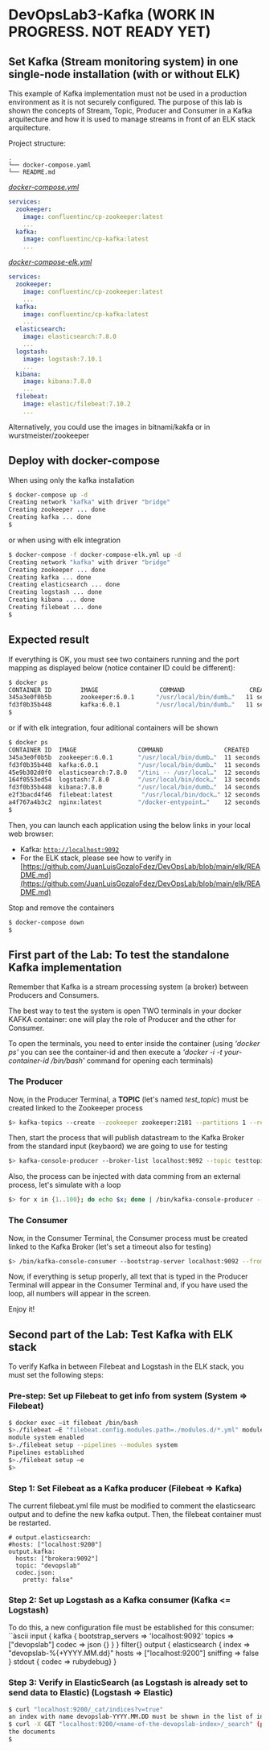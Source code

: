 # DevOpsLab3-Kafka (WORK IN PROGRESS. NOT READY YET)

## Set Kafka (Stream monitoring system) in one single-node installation (with or without ELK)

This example of Kafka implementation must not be used in a production environment as it is not securely configured.
The purpose of this lab is shown the concepts of Stream, Topic, Producer and Consumer in a Kafka arquitecture and how it is used to manage streams in front of an ELK stack arquitecture.

Project structure:

```ascii
.
└── docker-compose.yaml
└── README.md
```

[_docker-compose.yml_](docker-compose.yml)

```yml
services:
  zookeeper:
    image: confluentinc/cp-zookeeper:latest
    ...
  kafka:
    image: confluentinc/cp-kafka:latest
    ...
```

[_docker-compose-elk.yml_](docker-compose-elk.yml)

```yml
services:
  zookeeper:
    image: confluentinc/cp-zookeeper:latest
    ...
  kafka:
    image: confluentinc/cp-kafka:latest
    ...
  elasticsearch:
    image: elasticsearch:7.8.0
    ...
  logstash:
    image: logstash:7.10.1
    ...
  kibana:
    image: kibana:7.8.0
    ...
  filebeat:
    image: elastic/filebeat:7.10.2
    ...
```

Alternatively, you could use the images in bitnami/kakfa or in wurstmeister/zookeeper

## Deploy with docker-compose

When using only the kafka installation

```bash
$ docker-compose up -d
Creating network "kafka" with driver "bridge"
Creating zookeeper ... done
Creating kafka ... done
$
```

or when using with elk integration

```bash
$ docker-compose -f docker-compose-elk.yml up -d
Creating network "kafka" with driver "bridge"
Creating zookeeper ... done
Creating kafka ... done
Creating elasticsearch ... done
Creating logstash ... done
Creating kibana ... done
Creating filebeat ... done
$
```

## Expected result

If everything is OK, you must see two containers running and the port mapping as displayed below (notice container ID could be different):

```bash
$ docker ps
CONTAINER ID        IMAGE                 COMMAND                  CREATED             STATUS                    PORTS                                                                                            NAMES
345a3e0f0b5b        zookeeper:6.0.1      "/usr/local/bin/dumb…"   11 seconds ago      Up 2 seconds             0.0.0.0:2181->2181/tcp                                                                           zoo
fd3f0b35b448        kafka:6.0.1          "/usr/local/bin/dumb…"   11 seconds ago      Up 2 seconds             0.0.0.0:9092->9092/tcp                                                                           broker
$
```

or if with elk integration, four aditional containers will be shown

```bash
$ docker ps
CONTAINER ID  IMAGE                 COMMAND                 CREATED         STATUS                 PORTS                                                NAMES
345a3e0f0b5b  zookeeper:6.0.1       "/usr/local/bin/dumb…"  11 seconds ago  Up 2 seconds           0.0.0.0:2181->2181/tcp                               zoo
fd3f0b35b448  kafka:6.0.1           "/usr/local/bin/dumb…"  11 seconds ago  Up 2 seconds           0.0.0.0:9092->9092/tcp                               broker
45e9b302d0f0  elasticsearch:7.8.0   "/tini -- /usr/local…"  12 seconds ago  Up 2 seconds (healthy) 0.0.0.0:47321->9200/tcp, 0.0.0.0:49156->9300/tcp     els
164f0553ed54  logstash:7.8.0        "/usr/local/bin/dock…"  13 seconds ago  Up 1 seconds           0.0.0.0:5000->5000/tcp, 0.0.0.0:5044->5044/tcp, 0.0.0.0:9600->9600/tcp, 0.0.0.0:5000->5000/udp   logstash
fd3f0b35b448  kibana:7.8.0          "/usr/local/bin/dumb…"  14 seconds ago  Up 2 seconds           0.0.0.0:5601->5601/tcp                               kibana
e2f3bacd4f46  filebeat:latest        "/usr/local/bin/dock…" 12 seconds ago  Up 1 seconds           0.0.0.0:                                             filebeat
a4f767a4b3c2  nginx:latest          "/docker-entypoint…"    12 seconds ago  Up 1 seconds           0.0.0.0:4000->4000/tcp                               nginx
$ 
```

Then, you can launch each application using the below links in your local web browser:

* Kafka: [`http://localhost:9092`](http://localhost:9092)
* For the ELK stack, please see how to verify in [https://github.com/JuanLuisGozaloFdez/DevOpsLab/blob/main/elk/README.md](https://github.com/JuanLuisGozaloFdez/DevOpsLab/blob/main/elk/README.md)

Stop and remove the containers

```bash
$ docker-compose down
$
```

## First part of the Lab: To test the standalone Kafka implementation

Remember that Kafka is a stream processing system (a broker) between Producers and Consumers.

The best way to test the system is open TWO terminals in your docker KAFKA container: one will play the role of Producer and the other for Consumer.

To open the terminals, you need to enter inside the container (using *'docker ps'* you can see the container-id and then execute a *'docker -i -t your-container-id /bin/bash'* command for opening each terminals)

### The Producer

Now, in the Producer Terminal, a **TOPIC** (let's named *test_topic*) must be created linked to the Zookeeper process

```bash
$> kafka-topics --create --zookeeper zookeeper:2181 --partitions 1 --replication-factor 1 --topic testtopic
```

Then, start the process that will publish datastream to the Kafka Broker from the standard input (keybaord) we are going to use for testing

```bash
$> kafka-console-producer --broker-list localhost:9092 --topic testtopic
```

Also, the process can be injected with data comming from an external process, let's simulate with a loop

```bash
$> for x in {1..100}; do echo $x; done | /bin/kafka-console-producer --broker-list localhost:9092 --topic testtopic 
```

### The Consumer

Now, in the Consumer Terminal, the Consumer process must be created linked to the Kafka Broker (let's set a timeout also for testing)

```bash
$> /bin/kafka-console-consumer --bootstrap-server localhost:9092 --from-beginning --topic testtopic --timeout-ms 10000
```

Now, if everything is setup properly, all text that is typed in the Producer Terminal will appear in the Consumer Terminal and, if you have used the loop, all numbers will appear in the screen.

Enjoy it!

## Second part of the Lab: Test Kafka with ELK stack

To verify Kafka in between Filebeat and Logstash in the ELK stack, you must set the following steps:

### Pre-step: Set up Filebeat to get info from system (System => Filebeat)

```bash
$ docker exec –it filebeat /bin/bash
$>./filebeat –E "filebeat.config.modules.path=./modules.d/*.yml" modules enable system
module system enabled
$>./filebeat setup --pipelines --modules system
Pipelines established
$>./filebeat setup –e
$> 
```

### Step 1: Set Filebeat as a Kafka producer (Filebeat => Kafka)

The current filebeat.yml file must be modified to comment the elasticsearc output and to define the new kafka output. Then, the filebeat container must be restarted.

```ascii
# output.elasticsearch:
#hosts: ["localhost:9200"]
output.kafka:
  hosts: ["brokera:9092"]
  topic: "devopslab"
  codec.json:
    pretty: false"
```

### Step 2: Set up Logstash as a Kafka consumer (Kafka <= Logstash)

To do this, a new configuration file must be established for this consumer:
``àscii
input {
  kafka {
    bootstrap_servers => 'localhost:9092'
    topics => ["devopslab"]
    codec => json {}
  }
}
filter{}
output {
  elasticsearch {
        index  => "devopslab-%{+YYYY.MM.dd}"
        hosts => ["localhost:9200"]
        sniffing => false
    }
  stdout { codec => rubydebug}
}

### Step 3: Verify in ElasticSearch (as Logstash is already set to send data to Elastic) (Logstash => Elastic)

```bash
$ curl "localhost:9200/_cat/indices?v=true"
an index with name devopslab-YYYY.MM.DD must be shown in the list of indexes
$ curl -X GET "localhost:9200/<name-of-the-devopslab-index>/_search" (please substitute index name as appropiate)
the documents
$
```
